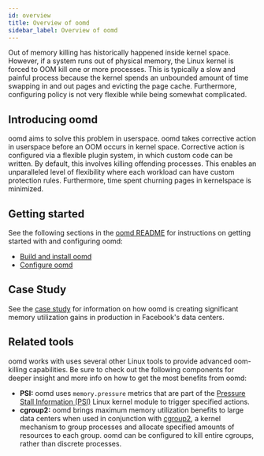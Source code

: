 ```yaml
---
id: overview
title: Overview of oomd
sidebar_label: Overview of oomd
---
```


Out of memory killing has historically happened inside kernel space. However, if a system runs out of physical memory, the Linux kernel is forced to OOM kill one or more processes. This is typically a slow and painful process because the kernel spends an unbounded amount of time swapping in and out pages and evicting the page cache. Furthermore, configuring policy is not very flexible while being somewhat complicated.

## Introducing oomd

oomd aims to solve this problem in userspace. oomd takes corrective action in userspace before an OOM occurs in kernel space. Corrective action is configured via a flexible plugin system, in which custom code can be written. By default, this involves killing offending processes. This enables an unparalleled level of flexibility where each workload can have custom protection rules. Furthermore, time spent churning pages in kernelspace is minimized.

## Getting started

See the following sections in the [oomd README](https://github.com/facebookincubator/oomd/blob/master/README.md) for instructions on getting started with and configuring oomd:

- [Build and install oomd](https://github.com/facebookincubator/oomd/blob/master/README.md#building-and-installing)
- [Configure oomd](https://github.com/facebookincubator/oomd/blob/master/README.md#configuring-oomd)

## Case Study

See the [case study](/oomd/docs/oomd-casestudy.html) for information on how oomd is creating significant memory utilization gains in production in Facebook's data centers. 

## Related tools

oomd works with uses several other Linux tools to provide advanced oom-killing capabilities. Be sure to check out the following components for deeper insight and more info on how to get the most benefits from oomd:

- **PSI:** oomd uses `memory.pressure` metrics that are part of the [Pressure Stall Information (PSI)](https://facebookmicrosites.github.io/psi/) Linux kernel module to trigger specified actions. 
- **cgroup2:** oomd brings maximum memory utilization benefits to large data centers when used in conjunction with [cgroup2](https://facebookmicrosites.github.io/cgroup2/), a kernel mechanism to group processes and allocate specified amounts of resources to each group. oomd can be configured to kill entire cgroups, rather than discrete processes. 


